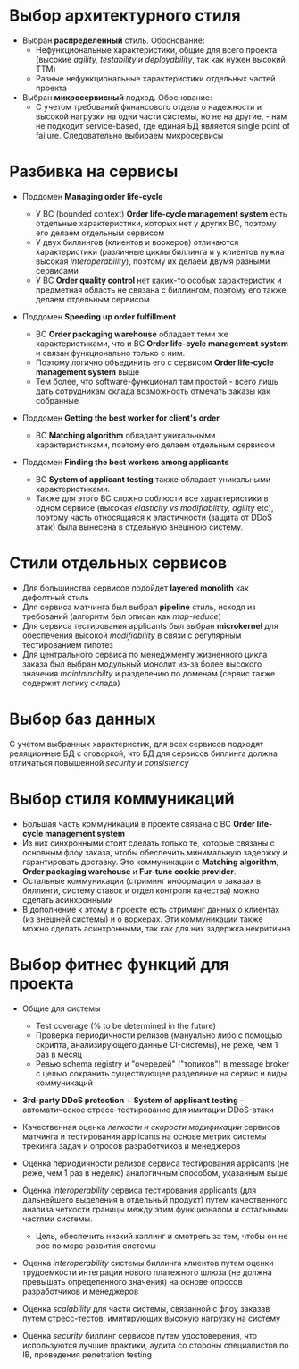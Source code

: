 # Выбор архитектурного стиля

- Выбран **распределенный** стиль. Обоснование:
  - Нефункциональные характеристики, общие для всего проекта (высокие *agility, testability и deployability*, так как нужен высокий TTM)
  - Разные нефункциональные характеристики отдельных частей проекта
- Выбран **микросервисный** подход. Обоснование:
  - С учетом требований финансового отдела о надежности и высокой нагрузки на одни части системы, но не на другие, - нам не подходит service-based, где единая БД является single point of failure. Следовательно выбираем микросервисы

# Разбивка на сервисы

- Поддомен **Managing order life-cycle**
  - У BC (bounded context) **Order life-cycle management system** есть отдельные характеристики, которых нет у других BC, поэтому его делаем отдельным сервисом
  - У двух биллингов (клиентов и воркеров) отличаются характеристики (различные циклы биллинга и у клиентов нужна высокая *interoperability*), поэтому их делаем двумя разными сервисами
  - У BC **Order quality control** нет каких-то особых характеристик и предметная область не связана с биллингом, поэтому его также делаем отдельным сервисом

- Поддомен **Speeding up order fulfillment**
  - BC **Order packaging warehouse** обладает теми же характеристиками, что и BC **Order life-cycle management system** и связан функционально только с ним.
  - Поэтому логично объединить его с сервисом **Order life-cycle management system** выше
  - Тем более, что software-функционал там простой - всего лишь дать сотрудникам склада возможность отмечать заказы как собранные

- Поддомен **Getting the best worker for client's order**
  - BC **Matching algorithm** обладает уникальными характеристиками, поэтому его делаем отдельным сервисом

- Поддомен **Finding the best workers among applicants**
  - BC **System of applicant testing** также обладает уникальными характеристиками.
  - Также для этого BC сложно соблюсти все характеристики в одном сервисе (высокая *elasticity vs modifiablitity, agility* etc), поэтому часть относящаяся к эластичности (защита от DDoS атак) была вынесена в отдельную внешнюю систему.

# Стили отдельных сервисов
- Для большинства сервисов подойдет **layered monolith** как дефолтный стиль
- Для сервиса матчинга был выбрал **pipeline** стиль, исходя из требований (алгоритм был описан как *map-reduce*)
- Для сервиса тестирования applicants был выбран **microkernel** для обеспечения высокой *modifiability* в связи с регулярным тестированием гипотез
- Для центрального сервиса по менеджменту жизненного цикла заказа был выбран модульный монолит из-за более высокого значения *maintainabilty* и разделению по доменам (сервис также содержит логику склада)

# Выбор баз данных
С учетом выбранных характеристик, для всех сервисов подходят реляционные БД с оговоркой, что БД для сервисов биллинга должна отличаться повышенной *security и consistency*

# Выбор стиля коммуникаций
- Большая часть коммуникаций в проекте связана с BC **Order life-cycle management system**
- Из них синхронными стоит сделать только те, которые связаны с основным флоу заказа, чтобы обеспечить минимальную задержку и гарантировать доставку. Это коммуникации с **Matching algorithm**, **Order packaging warehouse** и **Fur-tune cookie provider**.
- Остальные коммуникации (стриминг информации о заказах в биллинги, систему ставок и отдел контроля качества) можно сделать асинхронными
- В дополнение к этому в проекте есть стриминг данных о клиентах (из внешней системы) и о воркерах. Эти коммуникации также можно сделать асинхронными, так как для них задержка некритична

# Выбор фитнес функций для проекта
- Общие для системы
  - Test coverage (% to be determined in the future)
  - Проверка периодичности релизов (мануально либо с помощью скрипта, анализирующего данные CI-системы), не реже, чем 1 раз в месяц
  - Ревью schema registry и "очередей" ("топиков") в message broker с целью сохранить существующее разделение на сервис и виды коммуникаций

- **3rd-party DDoS protection** + **System of applicant testing** - автоматическое стресс-тестирование для имитации DDoS-атаки
- Качественная оценка *легкости и скорости модификации* сервисов матчинга и тестирования applicants на основе метрик системы трекинга задач и опросов разработчиков и менеджеров
- Оценка периодичности релизов сервиса тестирования applicants (не реже, чем 1 раз в неделю) аналогичным способом, указанным выше
- Оценка *interoperability* сервиса тестирования applicants (для дальнейшего выделения в отдельный продукт) путем качественного анализа четкости границы между этим функционалом и остальными частями системы.
  - Цель, обеспечить низкий каплинг и смотреть за тем, чтобы он не рос по мере развития системы
- Оценка *interoperability* системы биллинга клиентов путем оценки трудоемкости интеграции нового платежного шлюза (не должна превышать определенного значения) на основе опросов разработчиков и менеджеров
- Оценка *scalability* для части системы, связанной с флоу заказав путем стресс-тестов, имитирующих высокую нагрузку на систему
- Оценка *security* биллинг сервисов путем удостоверения, что используются лучшие практики, аудита со стороны специалистов по IB, проведения penetration testing
